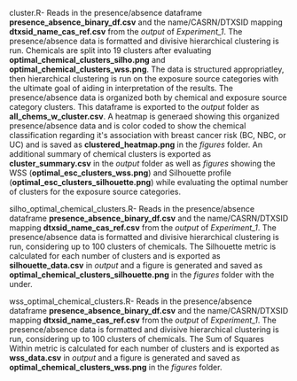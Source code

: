 cluster.R- Reads in the presence/absence dataframe **presence_absence_binary_df.csv**  and the name/CASRN/DTXSID mapping **dtxsid_name_cas_ref.csv** from the *output* of *Experiment_1*. The presence/absence data is formatted and divisive hierarchical clustering is run. Chemicals are split into 19 clusters after evaluating **optimal_chemical_clusters_silho.png** and **optimal_chemical_clusters_wss.png**. The data is structured appropriatley, then hierarchical clustering is run on the exposure source categories with the ultimate goal of aiding in interpretation of the results. The presence/absence data is organized both by chemical and exposure source category clusters. This dataframe is exported to the *output* folder as **all_chems_w_cluster.csv**. A heatmap is generaed showing this organized presence/absence data and is color coded to show the chemical classification regarding it's association with breast cancer risk (BC, NBC, or UC) and is saved as **clustered_heatmap.png** in the *figures* folder. An additional summary of chemical clusters is exported as **cluster_summary.csv** in the *output* folder as well as *figures* showing the WSS (**optimal_esc_clusters_wss.png**) and Silhouette profile (**optimal_esc_clusters_silhouette.png**) while evaluating the optimal number of clusters for the exposure source categories.

silho_optimal_chemical_clusters.R- Reads in the presence/absence dataframe **presence_absence_binary_df.csv**  and the name/CASRN/DTXSID mapping **dtxsid_name_cas_ref.csv** from the *output* of *Experiment_1*. The presence/absence data is formatted and divisive hierarchical clustering is run, considering up to 100 clusters of chemicals. The Silhouette metric is calculated for each number of clusters and is exported as **silhouette_data.csv** in *output* and a figure is generated and saved as **optimal_chemical_clusters_silhouette.png** in the *figures* folder with the under.

wss_optimal_chemical_clusters.R- Reads in the presence/absence dataframe **presence_absence_binary_df.csv**  and the name/CASRN/DTXSID mapping **dtxsid_name_cas_ref.csv** from the *output* of *Experiment_1*. The presence/absence data is formatted and divisive hierarchical clustering is run, considering up to 100 clusters of chemicals. The Sum of Squares Within metric is calculated for each number of clusters and is exported as **wss_data.csv** in *output* and a figure is generated and saved as **optimal_chemical_clusters_wss.png** in the *figures* folder.
